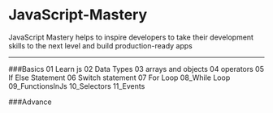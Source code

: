 # JavaScript-Mastery
JavaScript Mastery helps to inspire developers to take their development skills to the next level and build production-ready apps

<hr>
###Basics
01 Learn js
02 Data Types
03 arrays and objects
04 operators
05 If Else Statement
06 Switch statement
07 For Loop
08_While Loop
09_FunctionsInJs
10_Selectors
11_Events


###Advance
